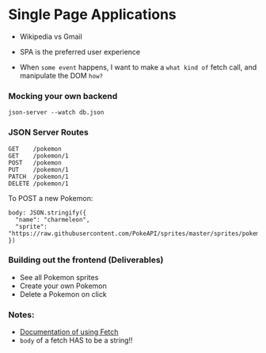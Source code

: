 # Single Page Applications

- Wikipedia vs Gmail
- SPA is the preferred user experience

- When `some event` happens, I want to make a `what kind of` fetch call, and manipulate the DOM `how?`

### Mocking your own backend
```
json-server --watch db.json
```

### JSON Server Routes
```
GET    /pokemon
GET    /pokemon/1
POST   /pokemon
PUT    /pokemon/1
PATCH  /pokemon/1
DELETE /pokemon/1
```
To POST a new Pokemon:
```
body: JSON.stringify({
  "name": "charmeleon",
  "sprite": "https://raw.githubusercontent.com/PokeAPI/sprites/master/sprites/pokemon/5.png"
})
```

### Building out the frontend (Deliverables)
- See all Pokemon sprites
- Create your own Pokemon
- Delete a Pokemon on click

### Notes:
- [Documentation of using Fetch](https://developer.mozilla.org/en-US/docs/Web/API/Fetch_API/Using_Fetch)
- `body` of a fetch HAS to be a string!!
